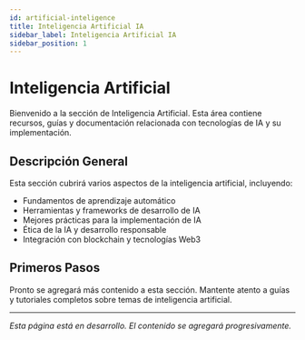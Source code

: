 ```yaml
---
id: artificial-inteligence
title: Inteligencia Artificial IA
sidebar_label: Inteligencia Artificial IA
sidebar_position: 1
---
```


# Inteligencia Artificial

Bienvenido a la sección de Inteligencia Artificial. Esta área contiene recursos, guías y documentación relacionada con tecnologías de IA y su implementación.

## Descripción General

Esta sección cubrirá varios aspectos de la inteligencia artificial, incluyendo:

- Fundamentos de aprendizaje automático
- Herramientas y frameworks de desarrollo de IA
- Mejores prácticas para la implementación de IA
- Ética de la IA y desarrollo responsable
- Integración con blockchain y tecnologías Web3

## Primeros Pasos

Pronto se agregará más contenido a esta sección. Mantente atento a guías y tutoriales completos sobre temas de inteligencia artificial.

---

*Esta página está en desarrollo. El contenido se agregará progresivamente.*
